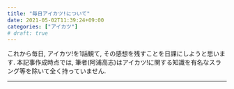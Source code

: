 ```yaml
---
title: "毎日アイカツ!について"
date: 2021-05-02T11:39:24+09:00
categories: ["アイカツ"]
# draft: true
---
```


これから毎日, アイカツ!を1話観て, その感想を残すことを日課にしようと思います.
本記事作成時点では, 筆者(阿浦高志)はアイカツ!に関する知識を有名なスラング等を除いて全く持っていません.

***
